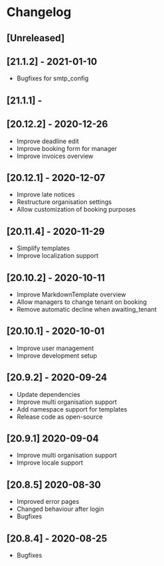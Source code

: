 # Changelog

## [Unreleased]

## [21.1.2] - 2021-01-10

- Bugfixes for smtp_config

## [21.1.1] - 

## [20.12.2] - 2020-12-26

- Improve deadline edit
- Improve booking form for manager
- Improve invoices overview

## [20.12.1] - 2020-12-07

- Improve late notices
- Restructure organisation settings
- Allow customization of booking purposes

## [20.11.4] - 2020-11-29

- Simplify templates
- Improve localization support

## [20.10.2] - 2020-10-11

- Improve MarkdownTemplate overview
- Allow managers to change tenant on booking
- Remove automatic decline when awaiting_tenant

## [20.10.1] - 2020-10-01

- Improve user management
- Improve development setup

## [20.9.2] - 2020-09-24

- Update dependencies
- Improve multi organisation support
- Add namespace support for templates
- Release code as open-source

## [20.9.1] 2020-09-04

- Improve multi organisation support
- Improve locale support

## [20.8.5] 2020-08-30

- Improved error pages
- Changed behaviour after login
- Bugfixes

## [20.8.4] - 2020-08-25

- Bugfixes
